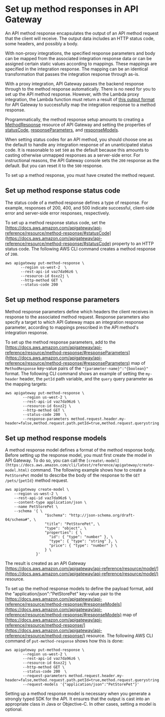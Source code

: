 # Set up method responses in API Gateway<a name="api-gateway-method-settings-method-response"></a>

An API method response encapsulates the output of an API method request that the client will receive\. The output data includes an HTTP status code, some headers, and possibly a body\. 

With non\-proxy integrations, the specified response parameters and body can be mapped from the associated integration response data or can be assigned certain static values according to mappings\. These mappings are specified in the integration response\. The mapping can be an identical transformation that passes the integration response through as\-is\.

With a proxy integration, API Gateway passes the backend response through to the method response automatically\. There is no need for you to set up the API method response\. However, with the Lambda proxy integration, the Lambda function must return a result of [this output format](set-up-lambda-proxy-integrations.md#api-gateway-simple-proxy-for-lambda-output-format) for API Gateway to successfully map the integration response to a method response\. 

Programmatically, the method response setup amounts to creating a [MethodResponse](https://docs.aws.amazon.com/apigateway/api-reference/resource/method-response/) resource of API Gateway and setting the properties of [statusCode](https://docs.aws.amazon.com/apigateway/api-reference/resource/method-response/#statusCode), [responseParameters](https://docs.aws.amazon.com/apigateway/api-reference/resource/method-response/#responseParameters), and [responseModels](https://docs.aws.amazon.com/apigateway/api-reference/resource/method-response/#responseModels)\. 

When setting status codes for an API method, you should choose one as the default to handle any integration response of an unanticipated status code\. It is reasonable to set `500` as the default because this amounts to casting otherwise unmapped responses as a server\-side error\. For instructional reasons, the API Gateway console sets the `200` response as the default\. But you can reset it to the `500` response\. 

To set up a method response, you must have created the method request\. 

## Set up method response status code<a name="setup-method-response-status-code"></a>

The status code of a method response defines a type of response\. For example, responses of 200, 400, and 500 indicate successful, client\-side error and server\-side error responses, respectively\. 

To set up a method response status code, set the [https://docs.aws.amazon.com/apigateway/api-reference/resource/method-response/#statusCode](https://docs.aws.amazon.com/apigateway/api-reference/resource/method-response/#statusCode) property to an HTTP status code\. The following AWS CLI command creates a method response of `200`\.

```
aws apigateway put-method-response \
       --region us-west-2  \
       --rest-api-id vaz7da96z6 \ 
       --resource-id 6sxz2j \
       --http-method GET \
       --status-code 200
```

## Set up method response parameters<a name="setup-method-response-parameters"></a>

Method response parameters define which headers the client receives in response to the associated method request\. Response parameters also specify a target to which API Gateway maps an integration response parameter, according to mappings prescribed in the API method's integration response\. 

To set up the method response parameters, add to the [https://docs.aws.amazon.com/apigateway/api-reference/resource/method-response/#responseParameters](https://docs.aws.amazon.com/apigateway/api-reference/resource/method-response/#responseParameters) map of `MethodResponse` key\-value pairs of the `"{parameter-name}":"{boolean}"` format\. The following CLI command shows an example of setting the `my-header` header, the `petId` path variable, and the `query` query parameter as the mapping targets:

```
aws apigateway put-method-response \
        --region us-west-2 \
        --rest-api-id vaz7da96z6 \ 
        --resource-id 6sxz2j \
        --http-method GET \
        --status-code 200  \
        --response-parameters method.request.header.my-header=false,method.request.path.petId=true,method.request.querystring.query=false
```

## Set up method response models<a name="setup-method-response-models"></a>

 A method response model defines a format of the method response body\. Before setting up the response model, you must first create the model in API Gateway\. To do so, you can call the `[create\-model](https://docs.aws.amazon.com/cli/latest/reference/apigateway/create-model.html)` command\. The following example shows how to create a `PetStorePet` model to describe the body of the response to the `GET /pets/{petId}` method request\.

```
aws apigateway create-model \
    --region us-west-2 \
    --rest-api-id vaz7da96z6 \
    --content-type application/json \
    --name PetStorePet \
    --schema '{ \
                  "$schema": "http://json-schema.org/draft-04/schema#", \
                  "title": "PetStorePet", \
                  "type": "object", \
                  "properties": { \
                    "id": { "type": "number" }, \
                    "type": { "type": "string" }, \
                    "price": { "type": "number" } \
                  } \
              }'
```

The result is created as an API Gateway [https://docs.aws.amazon.com/apigateway/api-reference/resource/model/](https://docs.aws.amazon.com/apigateway/api-reference/resource/model/) resource\.

To set up the method response models to define the payload format, add the "application/json":"PetStorePet" key\-value pair to the [https://docs.aws.amazon.com/apigateway/api-reference/resource/method-response/#responseModels](https://docs.aws.amazon.com/apigateway/api-reference/resource/method-response/#responseModels) map of [https://docs.aws.amazon.com/apigateway/api-reference/resource/method-response/](https://docs.aws.amazon.com/apigateway/api-reference/resource/method-response/) resource\. The following AWS CLI command of `put-method-response` shows how this is done: 

```
aws apigateway put-method-response \
        --region us-west-2 \
        --rest-api-id vaz7da96z6 \ 
        --resource-id 6sxz2j \
        --http-method GET \
        --status-code 200  \
        --request-parameters method.request.header.my-header=false,method.request.path.petId=true,method.request.querystring.query=false
        --request-models '{"application/json":"PetStorePet"}'
```

Setting up a method response model is necessary when you generate a strongly typed SDK for the API\. It ensures that the output is cast into an appropriate class in Java or Objective\-C\. In other cases, setting a model is optional\.